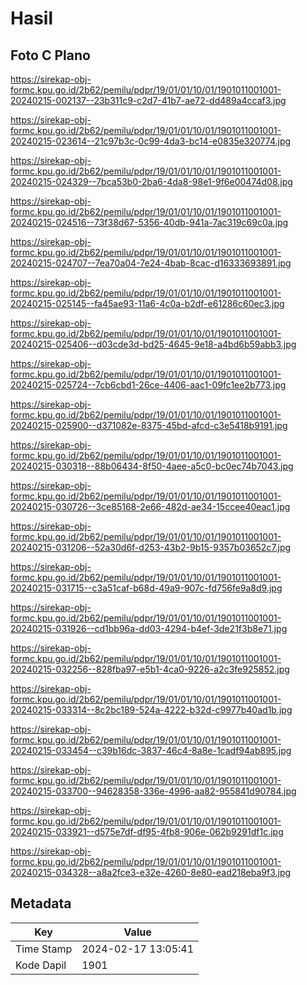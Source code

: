 # Hasil

## Foto C Plano

https://sirekap-obj-formc.kpu.go.id/2b62/pemilu/pdpr/19/01/01/10/01/1901011001001-20240215-002137--23b311c9-c2d7-41b7-ae72-dd489a4ccaf3.jpg

https://sirekap-obj-formc.kpu.go.id/2b62/pemilu/pdpr/19/01/01/10/01/1901011001001-20240215-023614--21c97b3c-0c99-4da3-bc14-e0835e320774.jpg

https://sirekap-obj-formc.kpu.go.id/2b62/pemilu/pdpr/19/01/01/10/01/1901011001001-20240215-024329--7bca53b0-2ba6-4da8-98e1-9f6e00474d08.jpg

https://sirekap-obj-formc.kpu.go.id/2b62/pemilu/pdpr/19/01/01/10/01/1901011001001-20240215-024516--73f38d67-5356-40db-941a-7ac319c69c0a.jpg

https://sirekap-obj-formc.kpu.go.id/2b62/pemilu/pdpr/19/01/01/10/01/1901011001001-20240215-024707--7ea70a04-7e24-4bab-8cac-d16333693891.jpg

https://sirekap-obj-formc.kpu.go.id/2b62/pemilu/pdpr/19/01/01/10/01/1901011001001-20240215-025145--fa45ae93-11a6-4c0a-b2df-e61286c60ec3.jpg

https://sirekap-obj-formc.kpu.go.id/2b62/pemilu/pdpr/19/01/01/10/01/1901011001001-20240215-025406--d03cde3d-bd25-4645-9e18-a4bd6b59abb3.jpg

https://sirekap-obj-formc.kpu.go.id/2b62/pemilu/pdpr/19/01/01/10/01/1901011001001-20240215-025724--7cb6cbd1-26ce-4406-aac1-09fc1ee2b773.jpg

https://sirekap-obj-formc.kpu.go.id/2b62/pemilu/pdpr/19/01/01/10/01/1901011001001-20240215-025900--d371082e-8375-45bd-afcd-c3e5418b9191.jpg

https://sirekap-obj-formc.kpu.go.id/2b62/pemilu/pdpr/19/01/01/10/01/1901011001001-20240215-030318--88b06434-8f50-4aee-a5c0-bc0ec74b7043.jpg

https://sirekap-obj-formc.kpu.go.id/2b62/pemilu/pdpr/19/01/01/10/01/1901011001001-20240215-030726--3ce85168-2e66-482d-ae34-15ccee40eac1.jpg

https://sirekap-obj-formc.kpu.go.id/2b62/pemilu/pdpr/19/01/01/10/01/1901011001001-20240215-031206--52a30d6f-d253-43b2-9b15-9357b03652c7.jpg

https://sirekap-obj-formc.kpu.go.id/2b62/pemilu/pdpr/19/01/01/10/01/1901011001001-20240215-031715--c3a51caf-b68d-49a9-907c-fd756fe9a8d9.jpg

https://sirekap-obj-formc.kpu.go.id/2b62/pemilu/pdpr/19/01/01/10/01/1901011001001-20240215-031926--cd1bb96a-dd03-4294-b4ef-3de21f3b8e71.jpg

https://sirekap-obj-formc.kpu.go.id/2b62/pemilu/pdpr/19/01/01/10/01/1901011001001-20240215-032256--828fba97-e5b1-4ca0-9226-a2c3fe925852.jpg

https://sirekap-obj-formc.kpu.go.id/2b62/pemilu/pdpr/19/01/01/10/01/1901011001001-20240215-033314--8c2bc189-524a-4222-b32d-c9977b40ad1b.jpg

https://sirekap-obj-formc.kpu.go.id/2b62/pemilu/pdpr/19/01/01/10/01/1901011001001-20240215-033454--c39b16dc-3837-46c4-8a8e-1cadf94ab895.jpg

https://sirekap-obj-formc.kpu.go.id/2b62/pemilu/pdpr/19/01/01/10/01/1901011001001-20240215-033700--94628358-336e-4996-aa82-955841d90784.jpg

https://sirekap-obj-formc.kpu.go.id/2b62/pemilu/pdpr/19/01/01/10/01/1901011001001-20240215-033921--d575e7df-df95-4fb8-906e-062b9291df1c.jpg

https://sirekap-obj-formc.kpu.go.id/2b62/pemilu/pdpr/19/01/01/10/01/1901011001001-20240215-034328--a8a2fce3-e32e-4260-8e80-ead218eba9f3.jpg


## Metadata

| Key        | Value               |
| ---------- | ------------------- |
| Time Stamp | 2024-02-17 13:05:41 |
| Kode Dapil | 1901                |



